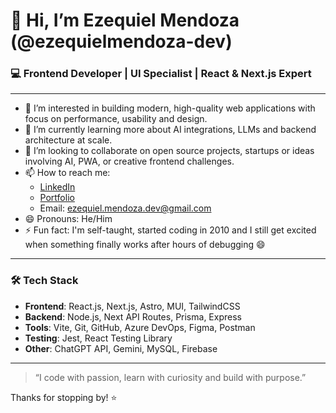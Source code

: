 # 👋 Hi, I’m Ezequiel Mendoza (@ezequielmendoza-dev)

### 💻 Frontend Developer | UI Specialist | React & Next.js Expert

---

- 👀 I’m interested in building modern, high-quality web applications with focus on performance, usability and design.
- 🌱 I’m currently learning more about AI integrations, LLMs and backend architecture at scale.
- 💞️ I’m looking to collaborate on open source projects, startups or ideas involving AI, PWA, or creative frontend challenges.
- 📫 How to reach me:  
  - [LinkedIn](https://www.linkedin.com/in/ezequiel-mendoza)  
  - [Portfolio](https://ezequielmendoza-dev.github.io/ezequiel.mendoza)  
  - Email: ezequiel.mendoza.dev@gmail.com  
- 😄 Pronouns: He/Him
- ⚡ Fun fact: I'm self-taught, started coding in 2010 and I still get excited when something finally works after hours of debugging 😄

---

### 🛠️ Tech Stack
- **Frontend**: React.js, Next.js, Astro, MUI, TailwindCSS
- **Backend**: Node.js, Next API Routes, Prisma, Express
- **Tools**: Vite, Git, GitHub, Azure DevOps, Figma, Postman
- **Testing**: Jest, React Testing Library
- **Other**: ChatGPT API, Gemini, MySQL, Firebase

---

> “I code with passion, learn with curiosity and build with purpose.”

Thanks for stopping by! ⭐️
